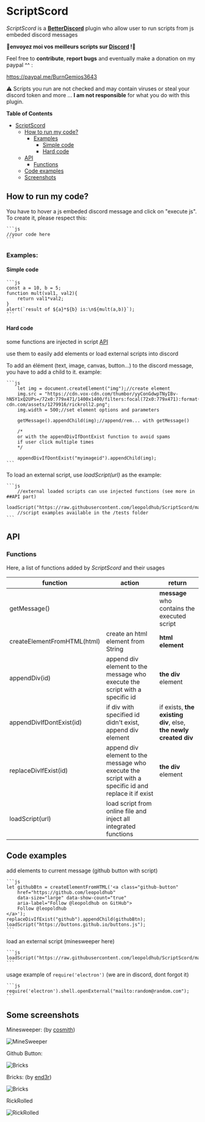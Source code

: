 
# ScriptScord
*ScriptScord* is a **[BetterDiscord](https://github.com/rauenzi/BetterDiscordApp/releases)** plugin who allow user to run scripts from js embeded discord messages

**📢envoyez moi vos meilleurs scripts sur [Discord](discord.gg/Tf52DJh) !📢**

Feel free to **contribute**, **report bugs** and eventually make a donation on my paypal ^^ :

https://paypal.me/BurnGemios3643

⚠  Scripts you run are not checked and may contain viruses or steal your discord token and more ... **I am not responsible** for what you do with this plugin.

**Table of Contents**
* [ScriptScord](#scriptscord)
    * [How to run my code?](#how-to-run-my-code)
        * [Examples](#examples)
            * [Simple code](#simple-code)
            * [Hard code](#hard-code)
    * [API](#api)
        * [Functions](#functions)
    * [Code examples](code-examples)
    * [Screenshots](#some-screenshots)


## How to run my code?
You have to hover a js embeded discord message and click on "execute js".
To create it, please respect this:

    ```js
    //your code here
    ```
### Examples:

#### Simple code
    ```js
    const a = 10, b = 5;
    function mult(val1, val2){
        return val1*val2;
    }
    alert(`result of ${a}*${b} is:\n${mult(a,b)}`);
    ```
#### Hard code

some functions are injected in script [API](#functions)

use them to easily add elements or load external scripts into discord

To add an élément (text, image, canvas, button...) to the discord message, you have to add a child to it. example:

    ```js
        let img = document.createElement("img");//create element
        img.src = "https://cdn.vox-cdn.com/thumbor/yyConGdwpTNyIBv-hN5Y1xQ2UPs=/72x0:779x471/1400x1400/filters:focal(72x0:779x471):format(png)/cdn.vox-cdn.com/assets/1279916/rickroll2.png";
        img.width = 500;//set element options and parameters
        
        getMessage().appendChild(img);//append/rem... with getMessage()
        
        /*
        or with the appendDivIfDontExist function to avoid spams
        if user click multiple times
        */
        
        appendDivIfDontExist("myimageid").appendChild(img);
    ```
To load an external script, use *loadScript(url)* as the example:

    ```js
        //external loaded scripts can use injected functions (see more in ##API part)
        loadScript("https://raw.githubusercontent.com/leopoldhub/ScriptScord/master/tests/minesweeper.js");
        //script examples available in the /tests folder
    ```

## API

### Functions

Here, a list of functions added by *ScriptScord* and their usages

|function|action|return|
|--|--|--|
|getMessage()||**message** who contains the executed script|
|createElementFromHTML(html)|create an html element from String|**html element**|
|appendDiv(id)|append div element to the message who execute the script with a specific id|**the div** element|
|appendDivIfDontExist(id)|if div with specified id didn't exist, append div element|if exists, **the existing div**, else, **the newly created div**|
|replaceDivIfExist(id)|append div element to the message who execute the script with a specific id and replace it if exist|**the div** element|
|loadScript(url)|load script from online file and inject all integrated functions|

## Code examples

add elements to current message (github button with script)

    ```js
    let githubBtn = createElementFromHTML('<a class="github-button" 
        href="https://github.com/leopoldhub" 
        data-size="large" data-show-count="true" 
        aria-label="Follow @leopoldhub on GitHub">
        Follow @leopoldhub
    </a>');
    replaceDivIfExist("github").appendChild(githubBtn);
    loadScript("https://buttons.github.io/buttons.js");
    ```

load an external script (minesweeper here)

    ```js
    loadScript("https://raw.githubusercontent.com/leopoldhub/ScriptScord/master/tests/minesweeper.js");
    ```
usage example of `require('electron')` (we are in discord, dont forgot it)

    ```js
    require('electron').shell.openExternal("mailto:random@random.com");
    ```

## Some screenshots
Minesweeper: (by [cosmith](https://github.com/cosmith/minesweeper))

![MineSweeper](https://github.com/leopoldhub/ScriptScord/blob/master/screenshots/iFwARhBQQj.png?raw=true)

Github Button:

![Bricks](https://github.com/leopoldhub/ScriptScord/blob/master/screenshots/nQXxkaOdeo.png?raw=true)

Bricks: (by [end3r](https://github.com/end3r/Gamedev-Canvas-workshop/blob/gh-pages/lesson10.html))

![Bricks](https://github.com/leopoldhub/ScriptScord/blob/master/screenshots/YIyC8gtH0X.png?raw=true)

RickRolled

![RickRolled](https://github.com/leopoldhub/ScriptScord/blob/master/screenshots/Qtl1AJoO9v.png?raw=true)
